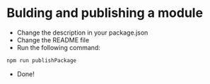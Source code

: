 # Bulding and publishing a module

* Change the description in your package.json
* Change the README file
* Run the following command:
```sh
npm run publishPackage
```

* Done!
